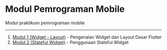 # Modul Pemrograman Mobile
Modul praktikum pemrograman mobile

---

1. [Modul 1 (Widget - Layout)](https://github.com/NazirArifin/modulmobile/blob/master/ComponentLayout.md) - Pengenalan Widget dan Layout Dasar Flutter
2. [Modul 2 (Stateful Widget)](https://github.com/NazirArifin/modulmobile/blob/master/StatefulWidget.md) - Penggunaan Stateful Widget

